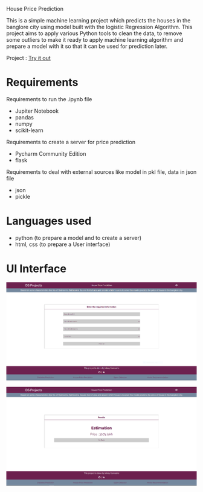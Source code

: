 House Price Prediction

This is a simple machine learning project which predicts the houses in the banglore city using model built with the logistic Regression Algorithm. This project aims to apply various Python tools to clean the data, to remove some outliers to make it ready to apply machine learning algorithm and prepare a model with it so that it can be used for prediction later. 

Project : [Try it out](https://hpprediction.heroku.com)

# Requirements

Requirements to run the .ipynb file
- Jupiter Notebook
- pandas
- numpy
- scikit-learn

Requirements to create a server for price prediction
- Pycharm Community Edition
- flask

Requirements to deal with external sources like model in pkl file, data in json file
- json
- pickle

# Languages used
- python (to prepare a model and to create a server)
- html, css (to prepare a User interface)

# UI Interface

![UI for project](https://github.com/vinay-alt/house_price_pred/blob/master/UI.PNG "Input form")

![UI for project](https://github.com/vinay-alt/house_price_pred/blob/master/UI1.PNG "Result")
